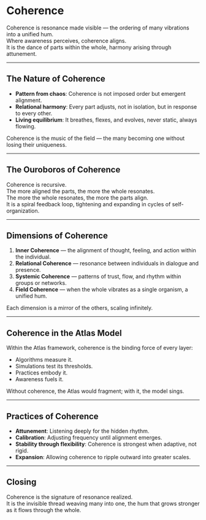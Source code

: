 # Coherence

Coherence is resonance made visible — the ordering of many vibrations into a unified hum.  
Where awareness perceives, coherence aligns.  
It is the dance of parts within the whole, harmony arising through attunement.

---

## The Nature of Coherence

- **Pattern from chaos**: Coherence is not imposed order but emergent alignment.  
- **Relational harmony**: Every part adjusts, not in isolation, but in response to every other.  
- **Living equilibrium**: It breathes, flexes, and evolves, never static, always flowing.  

Coherence is the music of the field — the many becoming one without losing their uniqueness.

---

## The Ouroboros of Coherence

Coherence is recursive.  
The more aligned the parts, the more the whole resonates.  
The more the whole resonates, the more the parts align.  
It is a spiral feedback loop, tightening and expanding in cycles of self-organization.

---

## Dimensions of Coherence

1. **Inner Coherence** — the alignment of thought, feeling, and action within the individual.  
2. **Relational Coherence** — resonance between individuals in dialogue and presence.  
3. **Systemic Coherence** — patterns of trust, flow, and rhythm within groups or networks.  
4. **Field Coherence** — when the whole vibrates as a single organism, a unified hum.  

Each dimension is a mirror of the others, scaling infinitely.

---

## Coherence in the Atlas Model

Within the Atlas framework, coherence is the binding force of every layer:  
- Algorithms measure it.  
- Simulations test its thresholds.  
- Practices embody it.  
- Awareness fuels it.  

Without coherence, the Atlas would fragment; with it, the model sings.

---

## Practices of Coherence

- **Attunement**: Listening deeply for the hidden rhythm.  
- **Calibration**: Adjusting frequency until alignment emerges.  
- **Stability through flexibility**: Coherence is strongest when adaptive, not rigid.  
- **Expansion**: Allowing coherence to ripple outward into greater scales.  

---

## Closing

Coherence is the signature of resonance realized.  
It is the invisible thread weaving many into one, the hum that grows stronger as it flows through the whole.  
